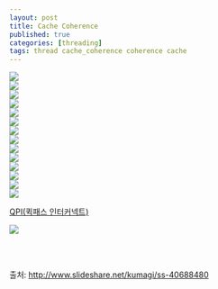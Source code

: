 ```yaml
---
layout: post
title: Cache Coherence
published: true
categories: [threading]
tags: thread cache_coherence coherence cache
---
```

  
![](/images/cache_coherence01.PNG)  
![](/images/cache_coherence02.PNG)  
![](/images/cache_coherence03.PNG)  
![](/images/cache_coherence04.PNG)  
![](/images/cache_coherence05.PNG)  
![](/images/cache_coherence06.PNG)  
![](/images/cache_coherence07.PNG)  
![](/images/cache_coherence08.PNG)  
![](/images/cache_coherence09.PNG)  
![](/images/cache_coherence10.PNG)  
![](/images/cache_coherence11.PNG)  
![](/images/cache_coherence12.PNG)  
![](/images/cache_coherence13.PNG)  
![](/images/cache_coherence14.PNG)  
  
[QPI(퀵패스 인터커넥트)](https://ko.wikipedia.org/wiki/%ED%80%B5%ED%8C%A8%EC%8A%A4_%EC%9D%B8%ED%84%B0%EC%BB%A4%EB%84%A5%ED%8A%B8)   
  
![](/images/cache_coherence15.PNG)  
 

  
<br>    
<br> 
  
출처: http://www.slideshare.net/kumagi/ss-40688480  
